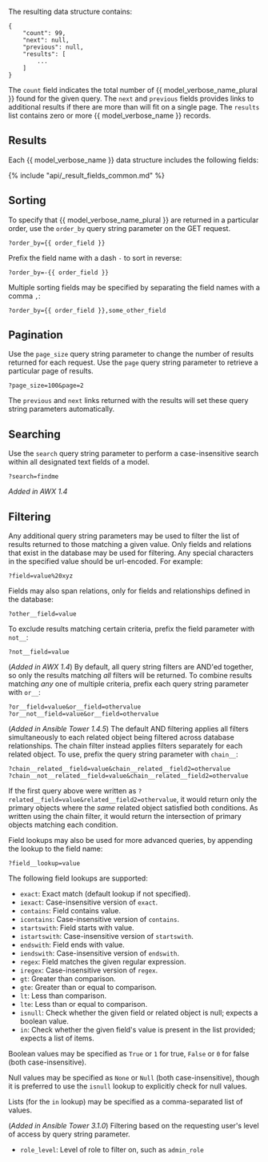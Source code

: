 The resulting data structure contains:

    {
        "count": 99, 
        "next": null, 
        "previous": null, 
        "results": [
            ...
        ]
    }

The `count` field indicates the total number of {{ model_verbose_name_plural }}
found for the given query.  The `next` and `previous` fields provides links to
additional results if there are more than will fit on a single page.  The
`results` list contains zero or more {{ model_verbose_name }} records.  

## Results

Each {{ model_verbose_name }} data structure includes the following fields:

{% include "api/_result_fields_common.md" %}

## Sorting

To specify that {{ model_verbose_name_plural }} are returned in a particular
order, use the `order_by` query string parameter on the GET request.

    ?order_by={{ order_field }}

Prefix the field name with a dash `-` to sort in reverse:

    ?order_by=-{{ order_field }}

Multiple sorting fields may be specified by separating the field names with a
comma `,`:

    ?order_by={{ order_field }},some_other_field

## Pagination

Use the `page_size` query string parameter to change the number of results
returned for each request.  Use the `page` query string parameter to retrieve
a particular page of results.

    ?page_size=100&page=2

The `previous` and `next` links returned with the results will set these query
string parameters automatically.

## Searching

Use the `search` query string parameter to perform a case-insensitive search
within all designated text fields of a model.

    ?search=findme

_Added in AWX 1.4_

## Filtering

Any additional query string parameters may be used to filter the list of
results returned to those matching a given value.  Only fields and relations
that exist in the database may be used for filtering.  Any special characters
in the specified value should be url-encoded. For example:

    ?field=value%20xyz

Fields may also span relations, only for fields and relationships defined in
the database: 

    ?other__field=value

To exclude results matching certain criteria, prefix the field parameter with
`not__`:

    ?not__field=value

(_Added in AWX 1.4_) By default, all query string filters are AND'ed together, so
only the results matching *all* filters will be returned.  To combine results
matching *any* one of multiple criteria, prefix each query string parameter
with `or__`:

    ?or__field=value&or__field=othervalue
    ?or__not__field=value&or__field=othervalue

(_Added in Ansible Tower 1.4.5_) The default AND filtering applies all filters
simultaneously to each related object being filtered across database
relationships.  The chain filter instead applies filters separately for each
related object. To use, prefix the query string parameter with `chain__`:

    ?chain__related__field=value&chain__related__field2=othervalue
    ?chain__not__related__field=value&chain__related__field2=othervalue

If the first query above were written as
`?related__field=value&related__field2=othervalue`, it would return only the
primary objects where the *same* related object satisfied both conditions.  As
written using the chain filter, it would return the intersection of primary
objects matching each condition.

Field lookups may also be used for more advanced queries, by appending the
lookup to the field name:

    ?field__lookup=value

The following field lookups are supported:

* `exact`: Exact match (default lookup if not specified).
* `iexact`: Case-insensitive version of `exact`.
* `contains`: Field contains value.
* `icontains`: Case-insensitive version of `contains`.
* `startswith`: Field starts with value.
* `istartswith`: Case-insensitive version of `startswith`.
* `endswith`: Field ends with value.
* `iendswith`: Case-insensitive version of `endswith`.
* `regex`: Field matches the given regular expression.
* `iregex`: Case-insensitive version of `regex`.
* `gt`: Greater than comparison.
* `gte`: Greater than or equal to comparison.
* `lt`: Less than comparison.
* `lte`: Less than or equal to comparison.
* `isnull`: Check whether the given field or related object is null; expects a
  boolean value.
* `in`: Check whether the given field's value is present in the list provided;
  expects a list of items.

Boolean values may be specified as `True` or `1` for true, `False` or `0` for
false (both case-insensitive).

Null values may be specified as `None` or `Null` (both case-insensitive),
though it is preferred to use the `isnull` lookup to explicitly check for null
values.

Lists (for the `in` lookup) may be specified as a comma-separated list of
values.

(_Added in Ansible Tower 3.1.0_) Filtering based on the requesting user's
level of access by query string parameter.

* `role_level`: Level of role to filter on, such as `admin_role`
